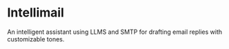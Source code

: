 # Intellimail
An intelligent assistant using LLMS and SMTP for drafting email replies with customizable tones.
